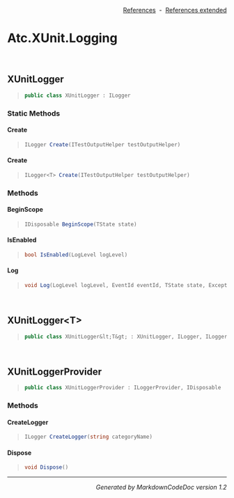 <div style='text-align: right'>

[References](Index.md)&nbsp;&nbsp;-&nbsp;&nbsp;[References extended](IndexExtended.md)
</div>

# Atc.XUnit.Logging

<br />

## XUnitLogger

>```csharp
>public class XUnitLogger : ILogger
>```

### Static Methods

#### Create
>```csharp
>ILogger Create(ITestOutputHelper testOutputHelper)
>```
#### Create
>```csharp
>ILogger<T> Create(ITestOutputHelper testOutputHelper)
>```
### Methods

#### BeginScope
>```csharp
>IDisposable BeginScope(TState state)
>```
#### IsEnabled
>```csharp
>bool IsEnabled(LogLevel logLevel)
>```
#### Log
>```csharp
>void Log(LogLevel logLevel, EventId eventId, TState state, Exception exception, Func<TState, Exception, string> formatter)
>```

<br />

## XUnitLogger&lt;T&gt;

>```csharp
>public class XUnitLogger&lt;T&gt; : XUnitLogger, ILogger, ILogger<T>
>```


<br />

## XUnitLoggerProvider

>```csharp
>public class XUnitLoggerProvider : ILoggerProvider, IDisposable
>```

### Methods

#### CreateLogger
>```csharp
>ILogger CreateLogger(string categoryName)
>```
#### Dispose
>```csharp
>void Dispose()
>```
<hr /><div style='text-align: right'><i>Generated by MarkdownCodeDoc version 1.2</i></div>
